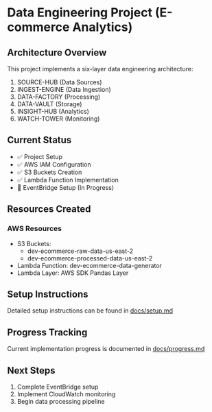 # Data Engineering Project (E-commerce Analytics)

## Architecture Overview
This project implements a six-layer data engineering architecture:
1. SOURCE-HUB (Data Sources)
2. INGEST-ENGINE (Data Ingestion)
3. DATA-FACTORY (Processing)
4. DATA-VAULT (Storage)
5. INSIGHT-HUB (Analytics)
6. WATCH-TOWER (Monitoring)

## Current Status
- ✅ Project Setup
- ✅ AWS IAM Configuration
- ✅ S3 Buckets Creation
- ✅ Lambda Function Implementation
- 🔄 EventBridge Setup (In Progress)

## Resources Created
### AWS Resources
- S3 Buckets:
  - dev-ecommerce-raw-data-us-east-2
  - dev-ecommerce-processed-data-us-east-2
- Lambda Function: dev-ecommerce-data-generator
- Lambda Layer: AWS SDK Pandas Layer

## Setup Instructions
Detailed setup instructions can be found in [docs/setup.md](docs/setup.md)

## Progress Tracking
Current implementation progress is documented in [docs/progress.md](docs/progress.md)

## Next Steps
1. Complete EventBridge setup
2. Implement CloudWatch monitoring
3. Begin data processing pipeline